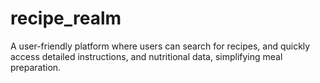 # recipe_realm
A user-friendly platform where users can search for recipes, and quickly access detailed instructions, and nutritional data, simplifying meal preparation.

